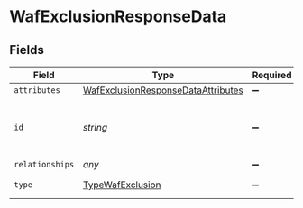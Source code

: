 # WafExclusionResponseData


## Fields

| Field                                                                                           | Type                                                                                            | Required                                                                                        | Description                                                                                     | Example                                                                                         |
| ----------------------------------------------------------------------------------------------- | ----------------------------------------------------------------------------------------------- | ----------------------------------------------------------------------------------------------- | ----------------------------------------------------------------------------------------------- | ----------------------------------------------------------------------------------------------- |
| `attributes`                                                                                    | [WafExclusionResponseDataAttributes](../../models/shared/wafexclusionresponsedataattributes.md) | :heavy_minus_sign:                                                                              | N/A                                                                                             |                                                                                                 |
| `id`                                                                                            | *string*                                                                                        | :heavy_minus_sign:                                                                              | Alphanumeric string identifying a WAF exclusion.                                                | 3xCguUGZzb2W9Euo4mo0r                                                                           |
| `relationships`                                                                                 | *any*                                                                                           | :heavy_minus_sign:                                                                              | N/A                                                                                             |                                                                                                 |
| `type`                                                                                          | [TypeWafExclusion](../../models/shared/typewafexclusion.md)                                     | :heavy_minus_sign:                                                                              | Resource type.                                                                                  |                                                                                                 |